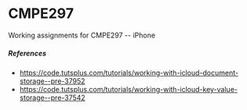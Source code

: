 # CMPE297
Working assignments for CMPE297 -- iPhone


##### References
* https://code.tutsplus.com/tutorials/working-with-icloud-document-storage--pre-37952
* https://code.tutsplus.com/tutorials/working-with-icloud-key-value-storage--pre-37542

